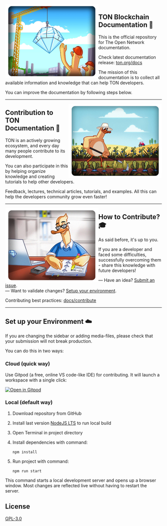
<img align="left" width="300px" src="static\img\readme\about.png">

## TON Blockchain Documentation 💎

This is the official repository for The Open Network documentation.

Check latest documentation release: [ton.org/docs](https://ton.org/docs)

The mission of this documentation is to collect all available information and knowledge that can help TON developers.

You can improve the documentation by following steps below.

---

<img align="right" width="300px" src="static\img\readme\contribute.png">

## Contribution to TON Documentation 🌱

TON is an actively growing ecosystem, and every day many people contribute to its development. 

You can also participate in this by helping organize knowledge and creating tutorials to help other developers.

Feedback, lectures, technical articles, tutorials, and examples. All this can help the developers community grow even faster!

---

<img align="left" width="300px" src="static\img\readme\how.png">

## How to Contribute? 🎓

As said before, it's up to you.

If you are a developer and faced some difficulties, successfully overcoming them - share this knowledge with future developers!

— Have an idea? [Submit an issue](https://github.com/ton-community/ton-docs/issues/new/choose).  
— Want to validate changes? [Setup your environment](https://github.com/ton-community/ton-docs#set-up-your-environment-%EF%B8%8F).

Contributing best practices:  [docs/contribute](https://ton.org/docs/contribute)

---

## Set up your Environment ☁️

If you are changing the sidebar or adding media-files, please check that your submission will not break production.

You can do this in two ways:

### Cloud (quick way)

Use Gitpod (a free, online VS code-like IDE) for contributing. It will launch a workspace with a single click:

[![Open in Gitpod](https://gitpod.io/button/open-in-gitpod.svg)](https://gitpod.io/#https://github.com/ton-community/ton-docs)

### Local (default way)

1. Download repository from GitHub
2. Install last version [NodeJS LTS](https://nodejs.org/en/download/) to run local build
3. Open Terminal in project directory
4. Install dependencies with command:

    ```
    npm install
    ```
5. Run project with command:

    ```
    npm run start
    ```

This command starts a local development server and opens up a browser window. Most changes are reflected live without having to restart the server.

## License

[GPL-3.0](https://choosealicense.com/licenses/gpl-3.0/)


